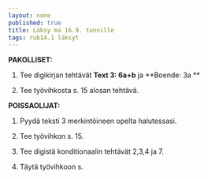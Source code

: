 ```yaml
---
layout: none
published: true
title: Läksy ma 16.9. tunnille
tags: rub14.1 läksyt
---
```

**PAKOLLISET:**

1. Tee digikirjan tehtävät **Text 3: 6a+b** ja **Boende: 3a **

2. Tee työvihkosta s. 15 alosan tehtävä.

**POISSAOLIJAT:**

1. Pyydä teksti 3 merkintöineen opelta halutessasi.

2. Tee työvihkon s. 15.

3. Tee digistä konditionaalin tehtävät 2,3,4 ja 7.

4. Täytä työvihkoon s. 